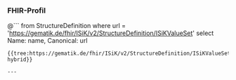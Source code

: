 ### FHIR-Profil

@```
from StructureDefinition where url = 'https://gematik.de/fhir/ISiK/v2/StructureDefinition/ISiKValueSet' select Name: name, Canonical: url
```
{{tree:https://gematik.de/fhir/ISiK/v2/StructureDefinition/ISiKValueSet, hybrid}}

---